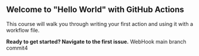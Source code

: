 ## Welcome to "Hello World" with GitHub Actions

This course will walk you through writing your first action and using it with a workflow file. 

**Ready to get started? Navigate to the first issue.** 
WebHook main branch
commit4
